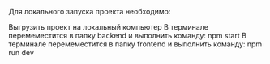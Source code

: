 Для локального запуска проекта необходимо:

Выгрузить проект на локальный компьютер
В терминале перемеместится в папку backend и выполнить команду: npm start
В терминале перемеместится в папку frontend и выполнить команду: npm run dev
